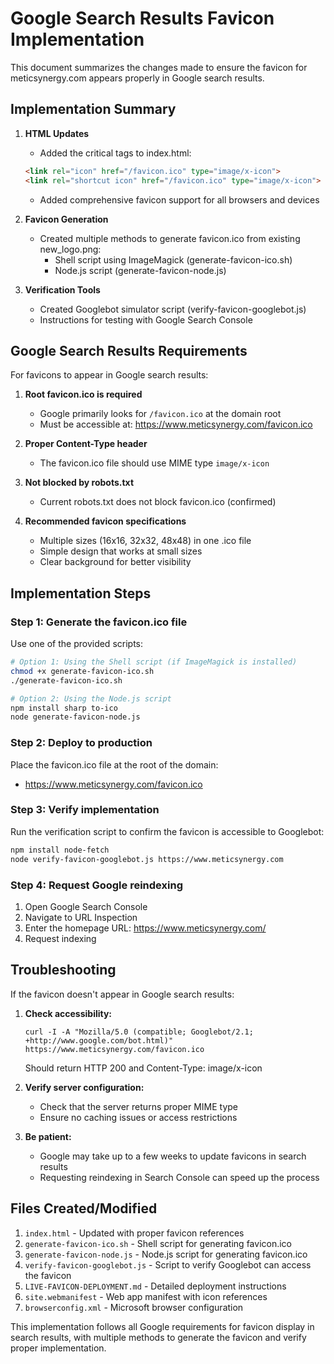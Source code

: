 # Google Search Results Favicon Implementation

This document summarizes the changes made to ensure the favicon for meticsynergy.com appears properly in Google search results.

## Implementation Summary

1. **HTML Updates**
   - Added the critical tags to index.html:
   ```html
   <link rel="icon" href="/favicon.ico" type="image/x-icon">
   <link rel="shortcut icon" href="/favicon.ico" type="image/x-icon">
   ```
   - Added comprehensive favicon support for all browsers and devices

2. **Favicon Generation**
   - Created multiple methods to generate favicon.ico from existing new_logo.png:
     - Shell script using ImageMagick (generate-favicon-ico.sh)
     - Node.js script (generate-favicon-node.js)

3. **Verification Tools**
   - Created Googlebot simulator script (verify-favicon-googlebot.js)
   - Instructions for testing with Google Search Console

## Google Search Results Requirements

For favicons to appear in Google search results:

1. **Root favicon.ico is required**
   - Google primarily looks for `/favicon.ico` at the domain root
   - Must be accessible at: https://www.meticsynergy.com/favicon.ico

2. **Proper Content-Type header**
   - The favicon.ico file should use MIME type `image/x-icon`

3. **Not blocked by robots.txt**
   - Current robots.txt does not block favicon.ico (confirmed)

4. **Recommended favicon specifications**
   - Multiple sizes (16x16, 32x32, 48x48) in one .ico file
   - Simple design that works at small sizes
   - Clear background for better visibility

## Implementation Steps

### Step 1: Generate the favicon.ico file

Use one of the provided scripts:

```bash
# Option 1: Using the Shell script (if ImageMagick is installed)
chmod +x generate-favicon-ico.sh
./generate-favicon-ico.sh

# Option 2: Using the Node.js script
npm install sharp to-ico
node generate-favicon-node.js
```

### Step 2: Deploy to production

Place the favicon.ico file at the root of the domain:
- https://www.meticsynergy.com/favicon.ico

### Step 3: Verify implementation

Run the verification script to confirm the favicon is accessible to Googlebot:

```bash
npm install node-fetch
node verify-favicon-googlebot.js https://www.meticsynergy.com
```

### Step 4: Request Google reindexing

1. Open Google Search Console
2. Navigate to URL Inspection
3. Enter the homepage URL: https://www.meticsynergy.com/
4. Request indexing

## Troubleshooting

If the favicon doesn't appear in Google search results:

1. **Check accessibility:**  
   ```
   curl -I -A "Mozilla/5.0 (compatible; Googlebot/2.1; +http://www.google.com/bot.html)" https://www.meticsynergy.com/favicon.ico
   ```
   Should return HTTP 200 and Content-Type: image/x-icon

2. **Verify server configuration:**
   - Check that the server returns proper MIME type
   - Ensure no caching issues or access restrictions

3. **Be patient:**
   - Google may take up to a few weeks to update favicons in search results
   - Requesting reindexing in Search Console can speed up the process

## Files Created/Modified

1. `index.html` - Updated with proper favicon references
2. `generate-favicon-ico.sh` - Shell script for generating favicon.ico
3. `generate-favicon-node.js` - Node.js script for generating favicon.ico
4. `verify-favicon-googlebot.js` - Script to verify Googlebot can access the favicon
5. `LIVE-FAVICON-DEPLOYMENT.md` - Detailed deployment instructions
6. `site.webmanifest` - Web app manifest with icon references
7. `browserconfig.xml` - Microsoft browser configuration

This implementation follows all Google requirements for favicon display in search results, with multiple methods to generate the favicon and verify proper implementation.